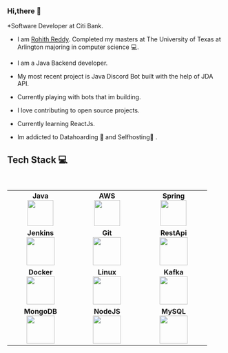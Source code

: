 ### Hi,there 👋

*Software Developer at Citi Bank.

* I am [Rohith Reddy](https://www.linkedin.com/in/imrohith/). Completed my masters at The University of Texas at Arlington majoring in computer science :computer:.

* I am a Java Backend developer. 

* My most recent project is Java Discord Bot built with the help of JDA API.

* Currently playing with bots that im building.

* I love contributing to open source projects.

* Currently learning ReactJs.

* Im addicted to Datahoarding :floppy_disk: and Selfhosting:satellite: .

## Tech Stack :computer:

<br>
<table>
<tbody>
 <tr>
<td align="center" width="20%">
<span><b><center>Java</center></b></span> 
<img height=60px src="https://base.imgix.net/files/base/ebm/electronicdesign/image/2015/06/electronicdesign_com_sites_electronicdesign.com_files_uploads_2015_06_java_logoWEB.png?auto=format&fit=max&w=1440"> 
</td>

<td align="center" width="20%">
<span><b><center>AWS</center></b></span> 
<img height=60px src="https://encrypted-tbn0.gstatic.com/images?q=tbn%3AANd9GcQV9AyEyvrlIJLOfbxFLfOr03Qy5gRL0txWMQ&usqp=CAU"> 
</td>

<td align="center" width="20%">
<span><b><center>Spring</center></b></span> 
<img height=60px src="https://spring.io/images/spring-logo-9146a4d3298760c2e7e49595184e1975.svg"> 
</td>
</tr>

<tr>
<td align="center" width="20%">
<span><b><center>Jenkins</center></b></span> 
<img height=65px src="http://cdn2.hubspot.net/hubfs/208250/jenkinslogoblogcover.png"> 
</td>

<td align="center" width="20%">
<span><b><center>Git</center></b></span> 
<img height=65px src="https://git-scm.com/images/logos/downloads/Git-Logo-2Color.png"> 
</td>

<td align="center" width="20%">
<span><b><center>RestApi</center></b></span> 
<img height=65px src="https://miro.medium.com/max/1050/1*sPLooWMag11pjZnzYXIQCA.png"> 
</td>
</tr>

<tr>
<td align="center" width="20%">
<span><b><center>Docker</center></b></span> 
<img height=65px src="https://encrypted-tbn0.gstatic.com/images?q=tbn%3AANd9GcTApU_6Eg4oWx3NMhLifHmNEkxjeMxfd3oGUA&usqp=CAU"> 
</td>

<td align="center" width="20%">
<span><b><center>Linux</center></b></span> 
<img height=65px src="https://upload.wikimedia.org/wikipedia/commons/a/af/Tux.png"> 
</td>



<td align="center" width="20%">
<span><b><center>Kafka</center></b></span> 
<img height=65px src="https://dz2cdn1.dzone.com/storage/temp/12418896-apache-kafka.png"> 
</td>
</tr>

<tr>
<td align="center" width="20%">
<span><b><center>MongoDB</center></b></span> 
<img height=65px src="https://www.logolynx.com/images/logolynx/d5/d50b83324fb4fbab14cdfaf47409115b.jpeg"> 
</td>

<td align="center" width="20%">
<span><b><center>NodeJS</center></b></span> 
<img height=65px src="https://nodejs.org/static/images/logo.svg"> 
</td>

<td align="center" width="20%">
<span><b><center>MySQL</center></b></span> 
<img height=65px src="https://pngimg.com/uploads/mysql/mysql_PNG23.png"> 
</td>
</tr>

</tbody>
</table>

